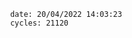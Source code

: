 

                date: 20/04/2022 14:03:23
                cycles: 21120

                         